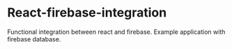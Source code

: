 # React-firebase-integration
 Functional integration between react and firebase. Example application with firebase database.

